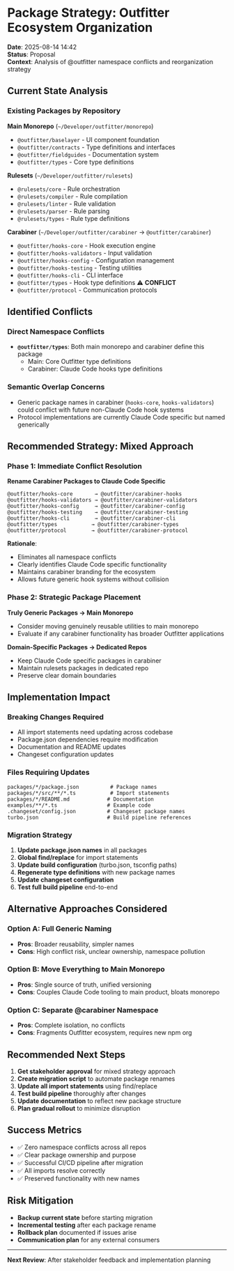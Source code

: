 # Package Strategy: Outfitter Ecosystem Organization

**Date**: 2025-08-14 14:42  
**Status**: Proposal  
**Context**: Analysis of @outfitter namespace conflicts and reorganization strategy

## Current State Analysis

### Existing Packages by Repository

**Main Monorepo** (`~/Developer/outfitter/monorepo`)

- `@outfitter/baselayer` - UI component foundation
- `@outfitter/contracts` - Type definitions and interfaces
- `@outfitter/fieldguides` - Documentation system
- `@outfitter/types` - Core type definitions

**Rulesets** (`~/Developer/outfitter/rulesets`)

- `@rulesets/core` - Rule orchestration
- `@rulesets/compiler` - Rule compilation
- `@rulesets/linter` - Rule validation
- `@rulesets/parser` - Rule parsing
- `@rulesets/types` - Rule type definitions

**Carabiner** (`~/Developer/outfitter/carabiner` → `@outfitter/carabiner`)

- `@outfitter/hooks-core` - Hook execution engine
- `@outfitter/hooks-validators` - Input validation
- `@outfitter/hooks-config` - Configuration management
- `@outfitter/hooks-testing` - Testing utilities
- `@outfitter/hooks-cli` - CLI interface
- `@outfitter/types` - Hook type definitions ⚠️ **CONFLICT**
- `@outfitter/protocol` - Communication protocols

## Identified Conflicts

### Direct Namespace Conflicts

- **`@outfitter/types`**: Both main monorepo and carabiner define this package
  - Main: Core Outfitter type definitions
  - Carabiner: Claude Code hooks type definitions

### Semantic Overlap Concerns

- Generic package names in carabiner (`hooks-core`, `hooks-validators`) could conflict with future non-Claude Code hook systems
- Protocol implementations are currently Claude Code specific but named generically

## Recommended Strategy: Mixed Approach

### Phase 1: Immediate Conflict Resolution

**Rename Carabiner Packages to Claude Code Specific**

```
@outfitter/hooks-core       → @outfitter/carabiner-hooks
@outfitter/hooks-validators → @outfitter/carabiner-validators
@outfitter/hooks-config     → @outfitter/carabiner-config
@outfitter/hooks-testing    → @outfitter/carabiner-testing
@outfitter/hooks-cli        → @outfitter/carabiner-cli
@outfitter/types           → @outfitter/carabiner-types
@outfitter/protocol        → @outfitter/carabiner-protocol
```

**Rationale**:

- Eliminates all namespace conflicts
- Clearly identifies Claude Code specific functionality
- Maintains carabiner branding for the ecosystem
- Allows future generic hook systems without collision

### Phase 2: Strategic Package Placement

**Truly Generic Packages → Main Monorepo**

- Consider moving genuinely reusable utilities to main monorepo
- Evaluate if any carabiner functionality has broader Outfitter applications

**Domain-Specific Packages → Dedicated Repos**

- Keep Claude Code specific packages in carabiner
- Maintain rulesets packages in dedicated repo
- Preserve clear domain boundaries

## Implementation Impact

### Breaking Changes Required

- All import statements need updating across codebase
- Package.json dependencies require modification
- Documentation and README updates
- Changeset configuration updates

### Files Requiring Updates

```
packages/*/package.json          # Package names
packages/*/src/**/*.ts           # Import statements
packages/*/README.md            # Documentation
examples/**/*.ts                # Example code
.changeset/config.json          # Changeset package names
turbo.json                      # Build pipeline references
```

### Migration Strategy

1. **Update package.json names** in all packages
2. **Global find/replace** for import statements
3. **Update build configuration** (turbo.json, tsconfig paths)
4. **Regenerate type definitions** with new package names
5. **Update changeset configuration**
6. **Test full build pipeline** end-to-end

## Alternative Approaches Considered

### Option A: Full Generic Naming

- **Pros**: Broader reusability, simpler names
- **Cons**: High conflict risk, unclear ownership, namespace pollution

### Option B: Move Everything to Main Monorepo

- **Pros**: Single source of truth, unified versioning
- **Cons**: Couples Claude Code tooling to main product, bloats monorepo

### Option C: Separate @carabiner Namespace

- **Pros**: Complete isolation, no conflicts
- **Cons**: Fragments Outfitter ecosystem, requires new npm org

## Recommended Next Steps

1. **Get stakeholder approval** for mixed strategy approach
2. **Create migration script** to automate package renames
3. **Update all import statements** using find/replace
4. **Test build pipeline** thoroughly after changes
5. **Update documentation** to reflect new package structure
6. **Plan gradual rollout** to minimize disruption

## Success Metrics

- ✅ Zero namespace conflicts across all repos
- ✅ Clear package ownership and purpose
- ✅ Successful CI/CD pipeline after migration
- ✅ All imports resolve correctly
- ✅ Preserved functionality with new names

## Risk Mitigation

- **Backup current state** before starting migration
- **Incremental testing** after each package rename
- **Rollback plan** documented if issues arise
- **Communication plan** for any external consumers

---

**Next Review**: After stakeholder feedback and implementation planning
